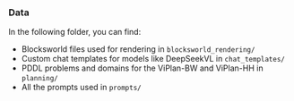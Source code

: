 ### Data

In the following folder, you can find:
- Blocksworld files used for rendering in `blocksworld_rendering/`
- Custom chat templates for models like DeepSeekVL in `chat_templates/`
- PDDL problems and domains for the ViPlan-BW and ViPlan-HH in `planning/`
- All the prompts used in `prompts/`
